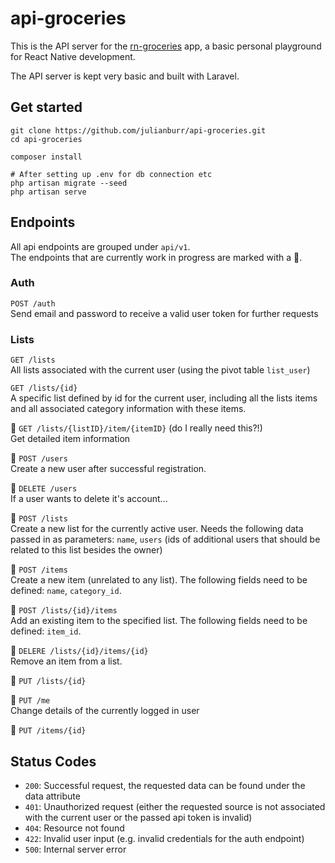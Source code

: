 # api-groceries
This is the API server for the [rn-groceries](https://github.com/julianburr/rn-groceries) app, a basic personal playground for React Native development.

The API server is kept very basic and built with Laravel.

## Get started
```bin
git clone https://github.com/julianburr/api-groceries.git
cd api-groceries

composer install

# After setting up .env for db connection etc
php artisan migrate --seed
php artisan serve
```

## Endpoints

All api endpoints are grouped under `api/v1`.  
The endpoints that are currently work in progress are marked with a 🚧.

### Auth

`POST /auth`  
Send email and password to receive a valid user token for further requests

### Lists

`GET /lists`  
All lists associated with the current user (using the pivot table `list_user`)  
  
`GET /lists/{id}`  
A specific list defined by id for the current user, including all the lists items and all associated category information with these items.  
  
🚧 `GET /lists/{listID}/item/{itemID}` (do I really need this?!)  
Get detailed item information  
  
🚧 `POST /users`  
Create a new user after successful registration.  
  
🚧 `DELETE /users`  
If a user wants to delete it's account...  
  
🚧 `POST /lists`  
Create a new list for the currently active user. Needs the following data passed in as parameters: `name`, `users` (ids of additional users that should be related to this list besides the owner)  
  
🚧 `POST /items`  
Create a new item (unrelated to any list). The following fields need to be defined: `name`, `category_id`.  
  
🚧 `POST /lists/{id}/items`  
Add an existing item to the specified list. The following fields need to be defined: `item_id`.  

🚧 `DELERE /lists/{id}/items/{id}`  
Remove an item from a list.  
  
🚧 `PUT /lists/{id}` 
  
🚧 `PUT /me`  
Change details of the currently logged in user
  
🚧 `PUT /items/{id}` 

## Status Codes
 - `200`: Successful request, the requested data can be found under the data attribute
 - `401`: Unauthorized request (either the requested source is not associated with the current user or the passed api token is invalid)
 - `404`: Resource not found
 - `422`: Invalid user input (e.g. invalid credentials for the auth endpoint)
 - `500`: Internal server error